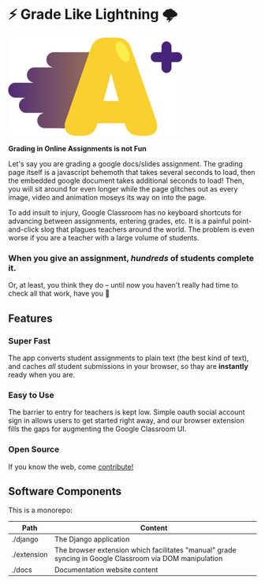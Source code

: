 # ⚡️ Grade Like Lightning 🌩

<img style="height: 200px" src="./django/fast_grader/static/brand/logo.webp" />

**Grading in Online Assignments is not Fun**

Let's say you are grading a google docs/slides assignment. The grading page
itself is a javascript behemoth that takes several seconds to load, then the
embedded google document takes additional seconds to load! Then, you will sit
around for even longer while the page glitches out as every image, video and
animation moseys its way on into the page.

To add insult to injury, Google Classroom has no keyboard shortcuts for
advancing between assignments, entering grades, etc. It is a painful
point-and-click slog that plagues teachers around the world. The problem is
even worse if you are a teacher with a large volume of students.

### When you give an assignment, _hundreds_ of students complete it.

Or, at least, you think they do – until now you haven't really had time to
check all that work, have you 🤔

## Features

### Super Fast

The app converts student assignments to plain text (the best kind of text), and
caches _all_ student submissions in your browser, so thay are **instantly**
ready when you are.

### Easy to Use

The barrier to entry for teachers is kept low. Simple oauth social account
sign in allows users to get started right away, and our browser extension
fills the gaps for augmenting the Google Classroom UI.

### Open Source

If you know the web, come
[contribute!](https://github.com/jdevries3133/fast_grader)

## Software Components

This is a monorepo:

| Path        | Content                                                                                                 |
| ----------- | ------------------------------------------------------------------------------------------------------- |
| ./django    | The Django application                                                                                  |
| ./extension | The browser extension which facilitates "manual" grade syncing in Google Classroom via DOM manipulation |
| ./docs      | Documentation website content                                                                           |
